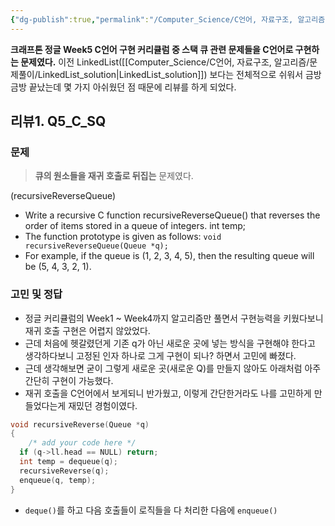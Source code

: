 ```yaml
---
{"dg-publish":true,"permalink":"/Computer_Science/C언어, 자료구조, 알고리즘/문제풀이/Stack_Queue-Solution/","noteIcon":"","created":"2025-08-10T14:14:06.582+09:00","updated":"2025-08-18T01:05:54.012+09:00"}
---
```




**크래프톤 정글 Week5 C언어 구현 커리큘럼 중 스택 큐 관련 문제들을 C언어로 구현하는 문제였다.**
이전 LinkedList([[Computer_Science/C언어, 자료구조, 알고리즘/문제풀이/LinkedList_solution\|LinkedList_solution]]) 보다는 전체적으로 쉬워서 금방금방 끝났는데 몇 가지 아쉬웠던 점 때문에 리뷰를 하게 되었다.

## 리뷰1. Q5_C_SQ


### 문제 
> **큐의 원소들을 재귀 호출로 뒤집는** 문제였다.

(recursiveReverseQueue)
- Write a recursive C function recursiveReverseQueue() that reverses the order of items stored in a queue of integers. int temp;
- The function prototype is given as follows: `void recursiveReverseQueue(Queue *q);`
- For example, if the queue is (1, 2, 3, 4, 5), then the resulting queue will be (5, 4, 3, 2, 1).


### 고민 및 정답

- 정글 커리큘럼의 Week1 ~ Week4까지 알고리즘만 풀면서 구현능력을 키웠다보니 재귀 호출 구현은 어렵지 않았었다. 
- 근데 처음에 헷갈렸던게 기존 q가 아닌 새로운 곳에 넣는 방식을 구현해야 한다고 생각하다보니 고정된 인자 하나로 그게 구현이 되나? 하면서 고민에 빠졌다.
- 근데 생각해보면 굳이 그렇게 새로운 곳(새로운 Q)를 만들지 않아도  아래처럼 아주 간단히 구현이 가능했다.
- 재귀 호출을 C언어에서 보게되니 반가웠고, 이렇게 간단한거라도 나를 고민하게 만들었다는게 재밌던 경험이였다.
```c
void recursiveReverse(Queue *q)
{
	/* add your code here */
  if (q->ll.head == NULL) return;
  int temp = dequeue(q);
  recursiveReverse(q);
  enqueue(q, temp);
}
```
- `deque()`를 하고 다음 호출들이 로직들을 다 처리한 다음에 `enqueue()`

